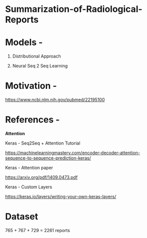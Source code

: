# Summarization-of-Radiological-Reports

# Models -

1. Distributional Approach

2. Neural Seq 2 Seq Learning

# Motivation -

https://www.ncbi.nlm.nih.gov/pubmed/22195100


# References -

**Attention**

Keras - Seq2Seq + Attention Tutorial

https://machinelearningmastery.com/encoder-decoder-attention-sequence-to-sequence-prediction-keras/

Keras - Attention paper

https://arxiv.org/pdf/1409.0473.pdf

Keras - Custom Layers

https://keras.io/layers/writing-your-own-keras-layers/


# Dataset

765 + 767 + 729 = 2261 reports
